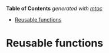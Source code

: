 <!-- START OF TOC !DO NOT EDIT THIS CONTENT MANUALLY-->
**Table of Contents**  *generated with [mtoc](https://github.com/containerscrew/mtoc)*
- [Reusable functions](#reusable-functions)
<!-- END OF TOC -->
# Reusable functions
